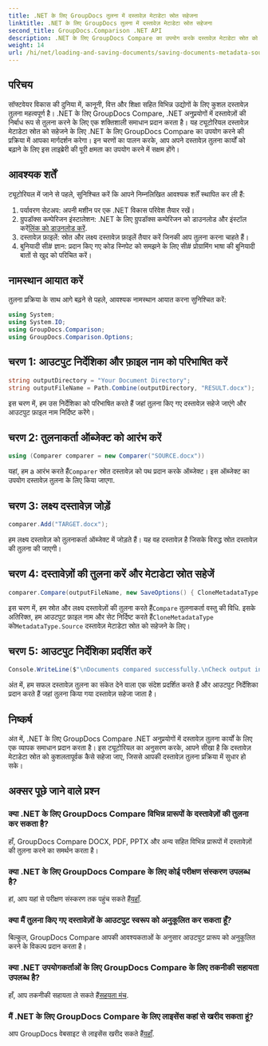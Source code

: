 ```yaml
---
title: .NET के लिए GroupDocs तुलना में दस्तावेज़ मेटाडेटा स्रोत सहेजना
linktitle: .NET के लिए GroupDocs तुलना में दस्तावेज़ मेटाडेटा स्रोत सहेजना
second_title: GroupDocs.Comparison .NET API
description: .NET के लिए GroupDocs Compare का उपयोग करके दस्तावेज़ मेटाडेटा स्रोत को सहेजना सीखें। अपने .NET में निर्बाध दस्तावेज़ तुलना के लिए हमारी चरण-दर-चरण मार्गदर्शिका का पालन करें।
weight: 14
url: /hi/net/loading-and-saving-documents/saving-documents-metadata-source/
---
```

## परिचय
सॉफ्टवेयर विकास की दुनिया में, कानूनी, वित्त और शिक्षा सहित विभिन्न उद्योगों के लिए कुशल दस्तावेज़ तुलना महत्वपूर्ण है। .NET के लिए GroupDocs Compare, .NET अनुप्रयोगों में दस्तावेज़ों की निर्बाध रूप से तुलना करने के लिए एक शक्तिशाली समाधान प्रदान करता है। यह ट्यूटोरियल दस्तावेज़ मेटाडेटा स्रोत को सहेजने के लिए .NET के लिए GroupDocs Compare का उपयोग करने की प्रक्रिया में आपका मार्गदर्शन करेगा। इन चरणों का पालन करके, आप अपने दस्तावेज़ तुलना कार्यों को बढ़ाने के लिए इस लाइब्रेरी की पूरी क्षमता का उपयोग करने में सक्षम होंगे।
## आवश्यक शर्तें
ट्यूटोरियल में जाने से पहले, सुनिश्चित करें कि आपने निम्नलिखित आवश्यक शर्तें स्थापित कर ली हैं:
1. पर्यावरण सेटअप: अपनी मशीन पर एक .NET विकास परिवेश तैयार रखें।
2.  ग्रुपडॉक्स कम्पेरिजन इंस्टालेशन: .NET के लिए ग्रुपडॉक्स कम्पेरिजन को डाउनलोड और इंस्टॉल करें[लिंक को डाउनलोड करें](https://releases.groupdocs.com/comparison/net/).
3. दस्तावेज़ फ़ाइलें: स्रोत और लक्ष्य दस्तावेज़ फ़ाइलें तैयार करें जिनकी आप तुलना करना चाहते हैं।
4. बुनियादी सी# ज्ञान: प्रदान किए गए कोड स्निपेट को समझने के लिए सी# प्रोग्रामिंग भाषा की बुनियादी बातों से खुद को परिचित करें।

## नामस्थान आयात करें
तुलना प्रक्रिया के साथ आगे बढ़ने से पहले, आवश्यक नामस्थान आयात करना सुनिश्चित करें:
```csharp
using System;
using System.IO;
using GroupDocs.Comparison;
using GroupDocs.Comparison.Options;
```

## चरण 1: आउटपुट निर्देशिका और फ़ाइल नाम को परिभाषित करें
```csharp
string outputDirectory = "Your Document Directory";
string outputFileName = Path.Combine(outputDirectory, "RESULT.docx");
```
इस चरण में, हम उस निर्देशिका को परिभाषित करते हैं जहां तुलना किए गए दस्तावेज़ सहेजे जाएंगे और आउटपुट फ़ाइल नाम निर्दिष्ट करेंगे।
## चरण 2: तुलनाकर्ता ऑब्जेक्ट को आरंभ करें
```csharp
using (Comparer comparer = new Comparer("SOURCE.docx"))
```
 यहां, हम a आरंभ करते हैं`Comparer` स्रोत दस्तावेज़ को पथ प्रदान करके ऑब्जेक्ट। इस ऑब्जेक्ट का उपयोग दस्तावेज़ तुलना के लिए किया जाएगा.
## चरण 3: लक्ष्य दस्तावेज़ जोड़ें
```csharp
comparer.Add("TARGET.docx");
```
हम लक्ष्य दस्तावेज़ को तुलनाकर्ता ऑब्जेक्ट में जोड़ते हैं। यह वह दस्तावेज़ है जिसके विरुद्ध स्रोत दस्तावेज़ की तुलना की जाएगी।
## चरण 4: दस्तावेज़ों की तुलना करें और मेटाडेटा स्रोत सहेजें
```csharp
comparer.Compare(outputFileName, new SaveOptions() { CloneMetadataType = MetadataType.Source });
```
 इस चरण में, हम स्रोत और लक्ष्य दस्तावेज़ों की तुलना करते हैं`Compare` तुलनाकर्ता वस्तु की विधि. इसके अतिरिक्त, हम आउटपुट फ़ाइल नाम और सेट निर्दिष्ट करते हैं`CloneMetadataType` को`MetadataType.Source` दस्तावेज़ मेटाडेटा स्रोत को सहेजने के लिए।
## चरण 5: आउटपुट निर्देशिका प्रदर्शित करें
```csharp
Console.WriteLine($"\nDocuments compared successfully.\nCheck output in {outputDirectory}.");
```
अंत में, हम सफल दस्तावेज़ तुलना का संकेत देने वाला एक संदेश प्रदर्शित करते हैं और आउटपुट निर्देशिका प्रदान करते हैं जहां तुलना किया गया दस्तावेज़ सहेजा जाता है।

## निष्कर्ष
अंत में, .NET के लिए GroupDocs Compare .NET अनुप्रयोगों में दस्तावेज़ तुलना कार्यों के लिए एक व्यापक समाधान प्रदान करता है। इस ट्यूटोरियल का अनुसरण करके, आपने सीखा है कि दस्तावेज़ मेटाडेटा स्रोत को कुशलतापूर्वक कैसे सहेजा जाए, जिससे आपकी दस्तावेज़ तुलना प्रक्रिया में सुधार हो सके।
## अक्सर पूछे जाने वाले प्रश्न
### क्या .NET के लिए GroupDocs Compare विभिन्न प्रारूपों के दस्तावेज़ों की तुलना कर सकता है?
हाँ, GroupDocs Compare DOCX, PDF, PPTX और अन्य सहित विभिन्न प्रारूपों में दस्तावेज़ों की तुलना करने का समर्थन करता है।
### क्या .NET के लिए GroupDocs Compare के लिए कोई परीक्षण संस्करण उपलब्ध है?
 हां, आप यहां से परीक्षण संस्करण तक पहुंच सकते हैं[यहाँ](https://releases.groupdocs.com/).
### क्या मैं तुलना किए गए दस्तावेज़ों के आउटपुट स्वरूप को अनुकूलित कर सकता हूँ?
बिल्कुल, GroupDocs Compare आपकी आवश्यकताओं के अनुसार आउटपुट प्रारूप को अनुकूलित करने के विकल्प प्रदान करता है।
### क्या .NET उपयोगकर्ताओं के लिए GroupDocs Compare के लिए तकनीकी सहायता उपलब्ध है?
 हाँ, आप तकनीकी सहायता ले सकते हैं[सहयता मंच](https://forum.groupdocs.com/c/comparison/12).
### मैं .NET के लिए GroupDocs Compare के लिए लाइसेंस कहां से खरीद सकता हूं?
 आप GroupDocs वेबसाइट से लाइसेंस खरीद सकते हैं[यहाँ](https://purchase.groupdocs.com/buy).